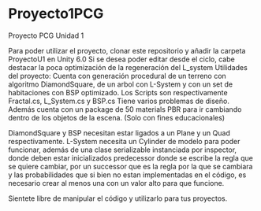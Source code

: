# Proyecto1PCG
Proyecto PCG Unidad 1

Para poder utilizar el proyecto, clonar este repositorio y añadir la carpeta ProyectoU1 en Unity 6.0
Si se desea poder editar desde el ciclo, cabe destacar la poca optimización de la regeneración del L_system
Utilidades del proyecto:
Cuenta con generación procedural de un terreno con algoritmo DiamondSquare, de un arbol con L-System y con un set de habitaciones con BSP optimizado.
Los Scripts son respectivamente Fractal.cs, L_System.cs y BSP.cs
Tiene varios problemas de diseño.
Además cuenta con un package de 50 materials PBR para ir cambiando dentro de los objetos de la escena. (Solo con fines educacionales)

DiamondSquare y BSP necesitan estar ligados a un Plane y un Quad respectivamente. L-System necesita un Cylinder de modelo para poder funcionar, además de una clase serializable instanciada por inspector, donde deben estar inicializados predecessor donde se escribe la regla que se quiere cambiar, por un successor que es la regla por la que se cambiara y las probabilidades que si bien no estan implementadas en el código, es necesario crear al menos una con un valor alto para que funcione.

Sientete libre de manipular el código y utilizarlo para tus proyectos.
